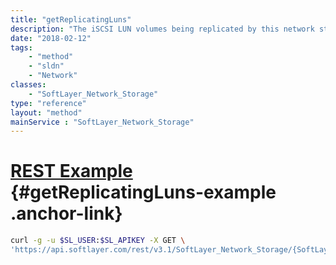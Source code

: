 ```yaml
---
title: "getReplicatingLuns"
description: "The iSCSI LUN volumes being replicated by this network storage volume."
date: "2018-02-12"
tags:
    - "method"
    - "sldn"
    - "Network"
classes:
    - "SoftLayer_Network_Storage"
type: "reference"
layout: "method"
mainService : "SoftLayer_Network_Storage"
---
```


# [REST Example](#getReplicatingLuns-example) <a href="/article/rest/"><i class="fas fa-question"></i></a> {#getReplicatingLuns-example .anchor-link} 
```bash
curl -g -u $SL_USER:$SL_APIKEY -X GET \
'https://api.softlayer.com/rest/v3.1/SoftLayer_Network_Storage/{SoftLayer_Network_StorageID}/getReplicatingLuns'
```
